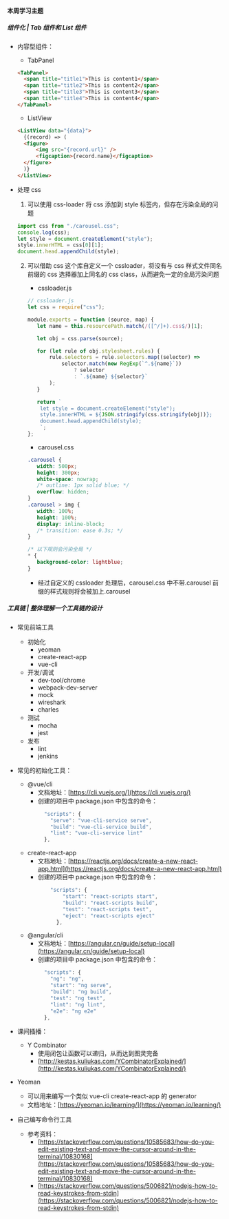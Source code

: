 #### 本周学习主题

##### 组件化 | Tab 组件和 List 组件

- 内容型组件：
  - TabPanel
  ```html
  <TabPanel>
  	<span title="title1">This is content1</span>
  	<span title="title2">This is content2</span>
  	<span title="title3">This is content3</span>
  	<span title="title4">This is content4</span>
  </TabPanel>
  ```
  - ListView
  ```html
  <ListView data="{data}">
  	{(record) => (
  	<figure>
  		<img src="{record.url}" />
  		<figcaption>{record.name}</figcaption>
  	</figure>
  	)}
  </ListView>
  ```
- 处理 css

  1. 可以使用 css-loader 将 css 添加到 style 标签内，但存在污染全局的问题

  ```javascript
  import css from "./carousel.css";
  console.log(css);
  let style = document.createElement("style");
  style.innerHTML = css[0][1];
  document.head.appendChild(style);
  ```

  2. 可以借助 css 这个库自定义一个 cssloader，将没有与 css 样式文件同名前缀的 css 选择器加上同名的 css class，从而避免一定的全局污染问题

     - cssloader.js

     ```javascript
     // cssloader.js
     let css = require("css");

     module.exports = function (source, map) {
     	let name = this.resourcePath.match(/([^/]+).css$/)[1];

     	let obj = css.parse(source);

     	for (let rule of obj.stylesheet.rules) {
     		rule.selectors = rule.selectors.map((selector) =>
     			selector.match(new RegExp(`^.${name}`))
     				? selector
     				: `.${name} ${selector}`
     		);
     	}

     	return `
         let style = document.createElement("style");
         style.innerHTML = ${JSON.stringify(css.stringify(obj))};
         document.head.appendChild(style);
         `;
     };
     ```

     - carousel.css

     ```css
     .carousel {
     	width: 500px;
     	height: 300px;
     	white-space: nowrap;
     	/* outline: 1px solid blue; */
     	overflow: hidden;
     }
     .carousel > img {
     	width: 100%;
     	height: 100%;
     	display: inline-block;
     	/* transition: ease 0.3s; */
     }

     /* 以下规则会污染全局 */
     * {
     	background-color: lightblue;
     }
     ```

     - 经过自定义的 cssloader 处理后，carousel.css 中不带.carousel 前缀的样式规则将会被加上.carousel

##### 工具链 | 整体理解一个工具链的设计

- 常见前端工具

  - 初始化
    - yeoman
    - create-react-app
    - vue-cli
  - 开发/调试
    - dev-tool/chrome
    - webpack-dev-server
    - mock
    - wireshark
    - charles
  - 测试
    - mocha
    - jest
  - 发布
    - lint
    - jenkins

- 常见的初始化工具：
  - @vue/cli
    - 文档地址：[https://cli.vuejs.org/](https://cli.vuejs.org/)
    - 创建的项目中 package.json 中包含的命令：
      ```javascript
        "scripts": {
          "serve": "vue-cli-service serve",
          "build": "vue-cli-service build",
          "lint": "vue-cli-service lint"
        },
      ```
  - create-react-app
    - 文档地址：[https://reactjs.org/docs/create-a-new-react-app.html](https://reactjs.org/docs/create-a-new-react-app.html)
    - 创建的项目中 package.json 中包含的命令：
      ```javascript
          "scripts": {
              "start": "react-scripts start",
              "build": "react-scripts build",
              "test": "react-scripts test",
              "eject": "react-scripts eject"
            },
      ```
  - @angular/cli
    - 文档地址：[https://angular.cn/guide/setup-local](https://angular.cn/guide/setup-local)
    - 创建的项目中 package.json 中包含的命令：
      ```javascript
        "scripts": {
          "ng": "ng",
          "start": "ng serve",
          "build": "ng build",
          "test": "ng test",
          "lint": "ng lint",
          "e2e": "ng e2e"
        },
      ```
- 课间插播：

  - Y Combinator
    - 使用闭包让函数可以递归，从而达到图灵完备
    - [http://kestas.kuliukas.com/YCombinatorExplained/](http://kestas.kuliukas.com/YCombinatorExplained/)

- Yeoman

  - 可以用来编写一个类似 vue-cli create-react-app 的 generator
  - 文档地址：[https://yeoman.io/learning/](https://yeoman.io/learning/)

- 自己编写命令行工具
  - 参考资料：
    - [https://stackoverflow.com/questions/10585683/how-do-you-edit-existing-text-and-move-the-cursor-around-in-the-terminal/10830168](https://stackoverflow.com/questions/10585683/how-do-you-edit-existing-text-and-move-the-cursor-around-in-the-terminal/10830168)
    - [https://stackoverflow.com/questions/5006821/nodejs-how-to-read-keystrokes-from-stdin](https://stackoverflow.com/questions/5006821/nodejs-how-to-read-keystrokes-from-stdin)
